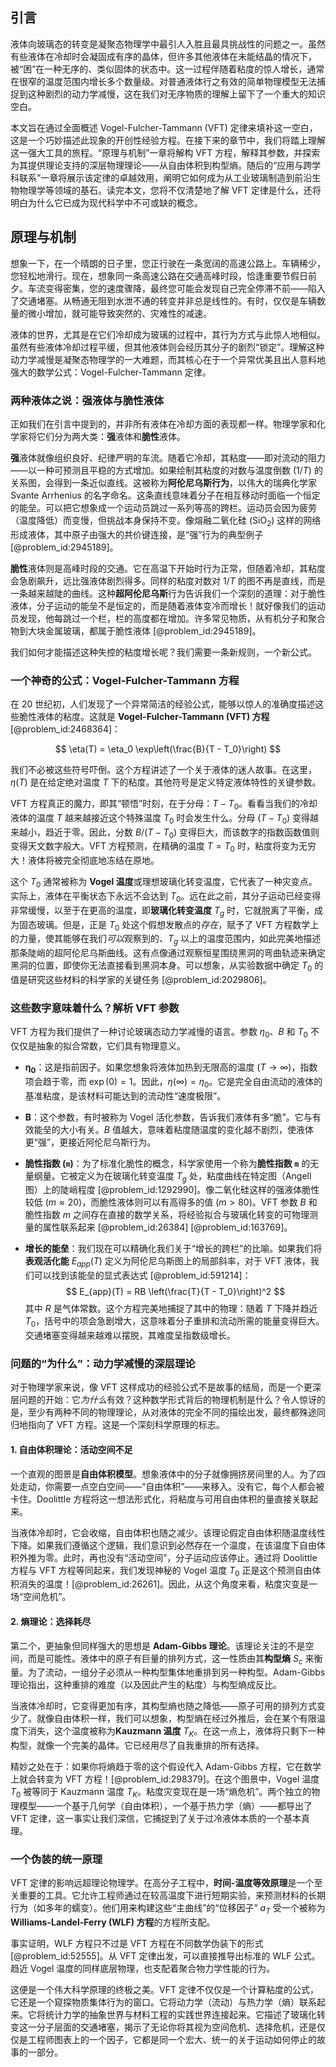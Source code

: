 ## 引言
液体向玻璃态的转变是凝聚态物理学中最引人入胜且最具挑战性的问题之一。虽然有些液体在冷却时会凝固成有序的晶体，但许多其他液体在未能结晶的情况下，被“困”在一种无序的、类似固体的状态中。这一过程伴随着粘度的惊人增长，通常在很窄的温度范围内增长多个数量级。对普通液体行之有效的简单物理模型无法捕捉到这种剧烈的动力学减慢，这在我们对无序物质的理解上留下了一个重大的知识空白。

本文旨在通过全面概述 Vogel-Fulcher-Tammann (VFT) 定律来填补这一空白，这是一个巧妙描述此现象的开创性经验方程。在接下来的章节中，我们将踏上理解这一强大工具的旅程。“原理与机制”一章将解构 VFT 方程，解释其参数，并探索为其提供理论支持的深层物理理论——从自由体积到构型熵。随后的“应用与跨学科联系”一章将展示该定律的卓越效用，阐明它如何成为从工业玻璃制造到前沿生物物理学等领域的基石。读完本文，您将不仅清楚地了解 VFT 定律是什么，还将明白为什么它已成为现代科学中不可或缺的概念。

## 原理与机制

想象一下，在一个晴朗的日子里，您正行驶在一条宽阔的高速公路上。车辆稀少，您轻松地滑行。现在，想象同一条高速公路在交通高峰时段，恰逢重要节假日前夕。车流变得密集，您的速度骤降，最终您可能会发现自己完全停滞不前——陷入了交通堵塞。从畅通无阻到水泄不通的转变并非总是线性的。有时，仅仅是车辆数量的微小增加，就可能导致突然的、灾难性的减速。

液体的世界，尤其是在它们冷却成为玻璃的过程中，其行为方式与此惊人地相似。虽然有些液体冷却过程平缓，但其他液体则会经历其分子的剧烈“锁定”。理解这种动力学减慢是凝聚态物理学的一大难题，而其核心在于一个异常优美且出人意料地强大的数学公式：Vogel-Fulcher-Tammann 定律。

### 两种液体之说：强液体与脆性液体

正如我们在引言中提到的，并非所有液体在冷却方面的表现都一样。物理学家和化学家将它们分为两大类：**强**液体和**脆性**液体。

**强**液体就像组织良好、纪律严明的车流。随着它冷却，其粘度——即对流动的阻力——以一种可预测且平稳的方式增加。如果绘制其粘度的对数与温度倒数 ($1/T$) 的关系图，会得到一条近似直线。这被称为**阿伦尼乌斯行为**，以伟大的瑞典化学家 Svante Arrhenius 的名字命名。这条直线意味着分子在相互移动时面临一个恒定的能垒。可以把它想象成一个运动员跳过一系列等高的跨栏。运动员会因为疲劳（温度降低）而变慢，但挑战本身保持不变。像熔融二氧化硅 ($\mathrm{SiO}_2$) 这样的网络形成液体，其中原子由强大的共价键连接，是“强”行为的典型例子 [@problem_id:2945189]。

**脆性**液体则是高峰时段的交通。它在高温下开始时行为正常，但随着冷却，其粘度会急剧飙升，远比强液体剧烈得多。同样的粘度对数对 $1/T$ 的图不再是直线，而是一条越来越陡的曲线。这种**超阿伦尼乌斯**行为告诉我们一个深刻的道理：对于脆性液体，分子运动的能垒不是恒定的，而是随着液体变冷而增长！就好像我们的运动员发现，他每跳过一个栏，栏的高度都在增加。许多常见物质，从有机分子和聚合物到大块金属玻璃，都属于脆性液体 [@problem_id:2945189]。

我们如何才能描述这种失控的粘度增长呢？我们需要一条新规则，一个新公式。

### 一个神奇的公式：Vogel-Fulcher-Tammann 方程

在 20 世纪初，人们发现了一个异常简洁的经验公式，能够以惊人的准确度描述这些脆性液体的粘度。这就是 **Vogel-Fulcher-Tammann (VFT) 方程** [@problem_id:2468364]：

$$
\eta(T) = \eta_0 \exp\left(\frac{B}{T - T_0}\right)
$$

我们不必被这些符号吓倒。这个方程讲述了一个关于液体的迷人故事。在这里，$\eta(T)$ 是在给定绝对温度 $T$ 下的粘度。其他符号是定义特定液体特性的关键参数。

VFT 方程真正的魔力，即其“顿悟”时刻，在于分母：$T - T_0$。看看当我们的冷却液体的温度 $T$ 越来越接近这个特殊温度 $T_0$ 时会发生什么。分母 $(T - T_0)$ 变得越来越小，趋近于零。因此，分数 $B/(T - T_0)$ 变得巨大，而该数字的指数函数值则变得天文数字般大。VFT 方程预测，在精确的温度 $T = T_0$ 时，粘度将变为无穷大！液体将被完全彻底地冻结在原地。

这个 $T_0$ 通常被称为 **Vogel 温度**或理想玻璃化转变温度，它代表了一种灾变点。实际上，液体在平衡状态下永远不会达到 $T_0$。远在此之前，其分子运动已经变得非常缓慢，以至于在更高的温度，即**玻璃化转变温度** $T_g$ 时，它就脱离了平衡，成为固态玻璃。但是，正是 $T_0$ 处这个假想发散点的*存在*，赋予了 VFT 方程数学上的力量，使其能够在我们*可以*观察到的、$T_g$ 以上的温度范围内，如此完美地描述那条陡峭的超阿伦尼乌斯曲线。这有点像通过观察恒星围绕黑洞的弯曲轨迹来确定黑洞的位置，即使你无法直接看到黑洞本身。可以想象，从实验数据中确定 $T_0$ 的值是研究这些材料的科学家的关键任务 [@problem_id:2029806]。

### 这些数字意味着什么？解析 VFT 参数

VFT 方程为我们提供了一种讨论玻璃态动力学减慢的语言。参数 $\eta_0$、$B$ 和 $T_0$ 不仅仅是抽象的拟合常数，它们具有物理意义。

*   $\boldsymbol{\eta_0}$：这是指前因子。如果您想象将液体加热到无限高的温度 ($T \to \infty$)，指数项会趋于零，而 $\exp(0) = 1$。因此，$\eta(\infty) = \eta_0$。它是完全自由流动的液体的基准粘度，是该材料可能达到的流动性“速度极限”。

*   $\boldsymbol{B}$：这个参数，有时被称为 Vogel 活化参数，告诉我们液体有多“脆”。它与有效能垒的大小有关。$B$ 值越大，意味着粘度随温度的变化越不剧烈，使液体更“强”，更接近阿伦尼乌斯行为。

*   **脆性指数 (`m`)**：为了标准化脆性的概念，科学家使用一个称为**脆性指数 `m`** 的无量纲量。它被定义为在玻璃化转变温度 $T_g$ 处，粘度曲线在特定图（Angell 图）上的陡峭程度 [@problem_id:1292990]。像二氧化硅这样的强液体脆性较低 ($m \approx 20$)，而脆性液体则可以有高得多的值 ($m \gt 80$)。VFT 参数 $B$ 和脆性指数 $m$ 之间存在直接的数学关系，将经验拟合与玻璃化转变的可物理测量的属性联系起来 [@problem_id:26384] [@problem_id:163769]。

*   **增长的能垒**：我们现在可以精确化我们关于“增长的跨栏”的比喻。如果我们将**表观活化能** $E_{app}(T)$ 定义为阿伦尼乌斯图上的局部斜率，对于 VFT 液体，我们可以找到该能垒的显式表达式 [@problem_id:591214]：
    $$
    E_{app}(T) = RB \left(\frac{T}{T - T_0}\right)^2
    $$
    其中 $R$ 是气体常数。这个方程完美地捕捉了其中的物理：随着 $T$ 下降并趋近 $T_0$，括号中的项会急剧增大，这意味着分子重排和流动所需的能量变得巨大。交通堵塞变得越来越难以摆脱，其难度呈指数级增长。

### 问题的“为什么”：动力学减慢的深层理论

对于物理学家来说，像 VFT 这样成功的经验公式不是故事的结局，而是一个更深层问题的开始：它*为什么*有效？这种数学形式背后的物理机制是什么？令人惊讶的是，至少有两种不同的物理理论，从对液体的完全不同的描绘出发，最终都殊途同归地指向了 VFT 方程。这是一个深刻科学原理的标志。

#### 1. 自由体积理论：活动空间不足

一个直观的图景是**自由体积模型**。想象液体中的分子就像拥挤房间里的人。为了四处走动，你需要一点空白空间——“自由体积”——来移入。没有它，每个人都会被卡住。Doolittle 方程将这一想法形式化，将粘度与可用自由体积的量直接关联起来。

当液体冷却时，它会收缩，自由体积也随之减少。该理论假定自由体积随温度线性下降。如果我们遵循这个逻辑，我们意识到必然存在一个温度，在该温度下自由体积外推为零。此时，再也没有“活动空间”，分子运动应该停止。通过将 Doolittle 方程与 VFT 方程等同起来，我们发现神秘的 Vogel 温度 $T_0$ 正是这个预测自由体积消失的温度！[@problem_id:26261]。因此，从这个角度来看，粘度灾变是一场“空间危机”。

#### 2. 熵理论：选择耗尽

第二个，更抽象但同样强大的思想是 **Adam-Gibbs 理论**。该理论关注的不是空间，而是可能性。液体中的原子有巨量的排列方式，这一性质由其**构型熵** $S_c$ 来衡量。为了流动，一组分子必须从一种构型集体地重排到另一种构型。Adam-Gibbs 理论指出，这种重排的难度（以及因此产生的粘度）与构型熵成反比。

当液体冷却时，它变得更加有序，其构型熵也随之降低——原子可用的排列方式变少了。就像自由体积一样，我们可以想象，构型熵在经过外推后，会在某个有限温度下消失，这个温度被称为**Kauzmann 温度** $T_K$。在这一点上，液体将只剩下一种构型，就像一个完美的晶体。它已经用尽了自我重排的所有选择。

精妙之处在于：如果你将熵趋于零的这个假设代入 Adam-Gibbs 方程，它在数学上就会转变为 VFT 方程！[@problem_id:298379]。在这个图景中，Vogel 温度 $T_0$ 被等同于 Kauzmann 温度 $T_K$。粘度灾变现在是一场“熵危机”。两个独立的物理模型——一个基于几何学（自由体积），一个基于热力学（熵）——都导出了 VFT 定律，这一事实让我们深信，它捕捉到了关于过冷液体本质的一个基本真理。

### 一个伪装的统一原理

VFT 定律的影响远超理论物理学。在高分子工程中，**时间-温度等效原理**是一个至关重要的工具。它允许工程师通过在较高温度下进行短期实验，来预测材料的长期行为（如多年的蠕变）。他们用来构建这些“主曲线”的“位移因子” $a_T$ 受一个被称为 **Williams-Landel-Ferry (WLF) 方程**的方程所支配。

事实证明，WLF 方程只不过是 VFT 方程在不同数学伪装下的形式 [@problem_id:52555]。从 VFT 定律出发，可以直接推导出标准的 WLF 公式。趋近 Vogel 温度的同样底层物理，也支配着聚合物力学性能的行为。

这便是一个伟大科学原理的终极之美。VFT 定律不仅仅是一个计算粘度的公式，它还是一个窥探物质集体行为的窗口。它将动力学（流动）与热力学（熵）联系起来。它将统计力学的抽象世界与材料工程的实践世界连接起来。它描述了玻璃化转变这一分子层面的交通堵塞，揭示了无论你将其视为空间危机、选择危机，还是仅仅是工程师图表上的一个因子，它都是同一个宏大、统一的关于运动如何停止的故事的一部分。

